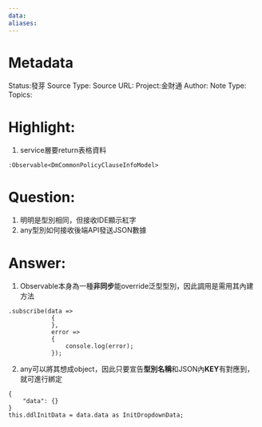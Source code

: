 ```yaml
---
data:
aliases:
---
```

# Metadata
Status:發芽
Source Type:
Source URL:
Project:金財通
Author:
Note Type:
Topics:


# Highlight:
1. service層要return表格資料
```
:Observable<DmCommonPolicyClauseInfoModel>
```
# Question:
1. 明明是型別相同，但接收IDE顯示紅字
2. any型別如何接收後端API發送JSON數據
# Answer:
1. Observable本身為一種**非同步**能override泛型型別，因此調用是需用其內建方法
```
.subscribe(data =>
            {
            },
            error =>
            {
                console.log(error);
            });
```
2. any可以將其想成object，因此只要宣告**型別名稱**和JSON內**KEY**有對應到，就可進行綁定
```
{
	"data": {}
}
this.ddlInitData = data.data as InitDropdownData;
```